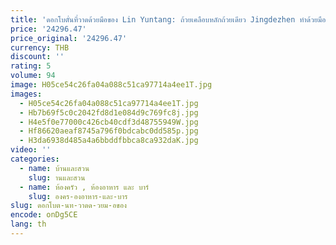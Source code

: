 ```yaml
---
title: 'ดอกโบตั๋นที่วาดด้วยมือของ Lin Yuntang: ถ้วยเคลือบหลักถ้วยเดียว Jingdezhen ทําด้วยมือเซรามิกถ้วยชากังฟู'
price: '24296.47'
price_original: '24296.47'
currency: THB
discount: ''
rating: 5
volume: 94
image: H05ce54c26fa04a088c51ca97714a4ee1T.jpg
images:
  - H05ce54c26fa04a088c51ca97714a4ee1T.jpg
  - Hb7b69f5c0c2042fd8d1e084d9c769fc8j.jpg
  - H4e5f0e77000c426cb40cdf3d48755949W.jpg
  - Hf86620aeaf8745a796f0bdcabc0dd585p.jpg
  - H3da6938d485a4a6bbddfbbca8ca932daK.jpg
video: ''
categories:
  - name: บ้านและสวน
    slug: านและสวน
  - name: ห้องครัว , ห้องอาหาร และ บาร์
    slug: องคร-องอาหาร-และ-บาร
slug: ดอกโบต-นท-วาดด-วยม-อของ
encode: onDg5CE
lang: th
---
```

  